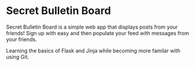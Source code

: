 # Secret Bulletin Board

Secret Bulletin Board is a simple web app that displays posts from your friends! Sign up with easy and then populate your feed with messages from your friends.

Learning the basics of Flask and Jinja while becoming more familar with using Git.
